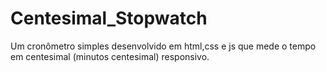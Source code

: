 # Centesimal_Stopwatch
Um cronômetro simples desenvolvido em html,css e js que mede o tempo em centesimal (minutos centesimal) responsivo.
